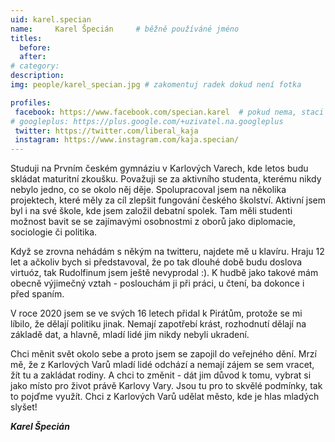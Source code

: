 ```yaml
---
uid: karel.specian
name:     Karel Špecián  	# běžně používáné jméno
titles:
  before: 
  after: 
# category:
description:  
img: people/karel_specian.jpg # zakomentuj radek dokud není fotka

profiles:
 facebook: https://www.facebook.com/specian.karel  # pokud nema, staci smazat tuto radku
# googleplus: https://plus.google.com/+uzivatel.na.googleplus
 twitter: https://twitter.com/liberal_kaja
 instagram: https://www.instagram.com/kaja.specian/
---
```

Studuji na Prvním českém gymnáziu v Karlových Varech, kde letos budu skládat maturitní zkoušku. Považuji se za aktivního studenta, kterému nikdy nebylo jedno, co se okolo něj děje. Spolupracoval jsem na několika projektech, které měly za cíl zlepšit fungování českého školství. Aktivní jsem byl i na své škole, kde jsem založil debatní spolek. Tam měli studenti možnost bavit se se zajímavými osobnostmi z oborů jako diplomacie, sociologie či politika. 

Když se zrovna nehádám s někým na twitteru, najdete mě u klavíru. Hraju 12 let a ačkoliv bych si představoval, že po tak dlouhé době budu doslova virtuóz, tak Rudolfinum jsem ještě nevyprodal :). K hudbě jako takové mám obecně výjimečný vztah - poslouchám ji při práci, u čtení, ba dokonce i před spaním.

V roce 2020 jsem se ve svých 16 letech přidal k Pirátům, protože se mi líbilo, že dělají politiku jinak. Nemají zapotřebí krást, rozhodnutí dělají na základě dat, a hlavně, mladí lidé jim nikdy nebyli ukradení. 

Chci měnit svět okolo sebe a proto jsem se zapojil do veřejného dění. Mrzí mě, že z Karlových Varů mladí lidé odchází a nemají zájem se sem vracet, žít tu a zakládat rodiny. A chci to změnit - dát jim důvod k tomu, vybrat si jako místo pro život právě Karlovy Vary. Jsou tu pro to skvělé podmínky, tak to pojďme využít. 
Chci z Karlových Varů udělat město, kde je hlas mladých slyšet!

***Karel Špecián***

